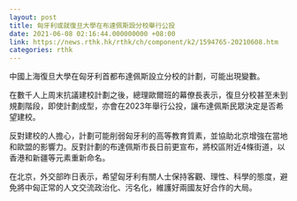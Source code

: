 ```yaml
---
layout: post
title: 匈牙利或就復旦大學在布達佩斯設分校舉行公投
date: 2021-06-08 02:16:44.000000000 +08:00
link: https://news.rthk.hk/rthk/ch/component/k2/1594765-20210608.htm
categories: rthk
---
```


中國上海復旦大學在匈牙利首都布達佩斯設立分校的計劃，可能出現變數。

在數千人上周末抗議建校計劃之後，總理歐爾班的幕僚長表示，復旦分校甚至未到規劃階段，即使計劃成型，亦會在2023年舉行公投，讓布達佩斯民眾決定是否希望建校。

反對建校的人擔心，計劃可能削弱匈牙利的高等教育質素，並協助北京增強在當地和歐盟的影響力。反對計劃的布達佩斯市長日前更宣布，將校區附近4條街道，以香港和新疆等元素重新命名。

在北京，外交部昨日表示，希望匈牙利有關人士保持客觀、理性、科學的態度，避免將中匈正常的人文交流政治化、污名化，維護好兩國友好合作的大局。
